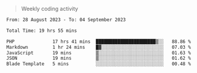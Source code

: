 > Weekly coding activity
<!--START_SECTION:waka-->

```txt
From: 28 August 2023 - To: 04 September 2023

Total Time: 19 hrs 55 mins

PHP              17 hrs 41 mins  ██████████████████████▒░░   88.86 %
Markdown         1 hr 24 mins    █▓░░░░░░░░░░░░░░░░░░░░░░░   07.03 %
JavaScript       19 mins         ▒░░░░░░░░░░░░░░░░░░░░░░░░   01.63 %
JSON             19 mins         ▒░░░░░░░░░░░░░░░░░░░░░░░░   01.62 %
Blade Template   5 mins          ░░░░░░░░░░░░░░░░░░░░░░░░░   00.48 %
```

<!--END_SECTION:waka-->
